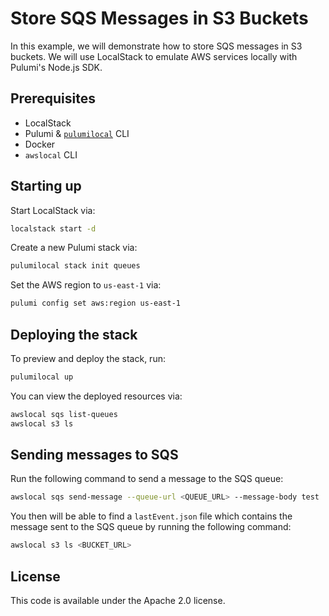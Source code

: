 # Store SQS Messages in S3 Buckets

In this example, we will demonstrate how to store SQS messages in S3 buckets. We will use LocalStack to emulate AWS services locally with Pulumi's Node.js SDK.

## Prerequisites

- LocalStack
- Pulumi & [`pulumilocal`](https://github.com/localstack/pulumi-local) CLI
- Docker
- `awslocal` CLI

## Starting up

Start LocalStack via:

```bash
localstack start -d
```

Create a new Pulumi stack via:

```bash
pulumilocal stack init queues
```

Set the AWS region to `us-east-1` via:

```bash
pulumi config set aws:region us-east-1
```

## Deploying the stack

To preview and deploy the stack, run:

```bash
pulumilocal up
```

You can view the deployed resources via:

```bash
awslocal sqs list-queues
awslocal s3 ls
```

## Sending messages to SQS

Run the following command to send a message to the SQS queue:

```bash
awslocal sqs send-message --queue-url <QUEUE_URL> --message-body test
```

You then will be able to find a `lastEvent.json` file which contains the message sent to the SQS queue by running the following command:

```bash
awslocal s3 ls <BUCKET_URL>
```

## License

This code is available under the Apache 2.0 license.
